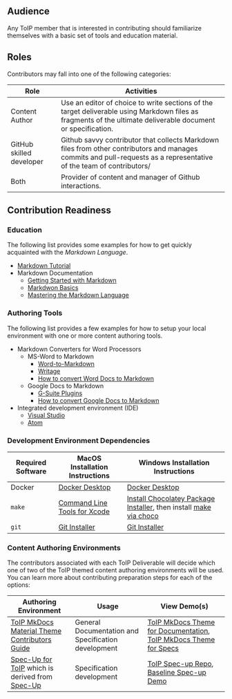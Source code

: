 ## Audience
Any ToIP member that is interested in  contributing should familiarize themselves with a basic set of tools and education material.  

## Roles
Contributors may fall into one of the following categories:

| Role | Activities |
| --- | --- |
| Content Author | Use an editor of choice to write sections of the target deliverable using Markdown files as fragments of the ultimate deliverable document or specification. |
| GitHub skilled developer | Github savvy contributor that collects Markdown files from other contributors and manages commits and pull-requests as a representative of the team of  contributors/ |
| Both | Provider of content and manager of Github interactions. |

## Contribution Readiness

### Education
The following list provides some examples for how to get quickly acquainted with the  *Markdown Language*.

* [Markdown Tutorial](https://www.markdowntutorial.com/)
* Markdown Documentation
    * [Getting Started with Markdown](https://www.markdownguide.org/getting-started/)
    * [Markdwon Basics](https://www.markdownguide.org/basic-syntax/)
    * [Mastering the Markdown Language](https://guides.github.com/features/mastering-markdown/)

### Authoring Tools
The following list provides a few examples for how to setup your local environment with one or more content authoring tools.

* Markdown Converters for Word Processors
    * MS-Word to Markdown
        * [Word-to-Markdown](https://word2md.com/)
        * [Writage](https://www.writage.com/)
        * [How to convert Word Docs to Markdown](https://medium.com/@ravinduk369/convert-a-ms-word-document-to-markdown-e0e99c41cfab)
    * Google Docs to Markdown
        * [G-Suite Plugins](https://gsuite.google.com/marketplace/app/docs_to_markdown/700168918607)
        * [How to convert Google Docs to Markdown](https://unslush.substack.com/p/how-to-convert-a-google-doc-to-markdown)
* Integrated development environment (IDE)
    * [Visual Studio](https://code.visualstudio.com/)
    * [Atom](https://atom.io)

### Development Environment Dependencies

| Required Software | MacOS Installation Instructions | Windows Installation Instructions |
| --- | --- | --- |
| Docker | [Docker Desktop][1]| [Docker Desktop][1]|
| `make` | [Command Line Tools for Xcode](https://download.developer.apple.com/Developer_Tools/Command_Line_Tools_for_Xcode_12.2/Command_Line_Tools_for_Xcode_12.2.dmg)|[Install Chocolatey Package Installer](https://chocolatey.org/install), then install [make via choco](https://chocolatey.org/packages/make)|
| `git` | [Git Installer][2] | [Git Installer][2]|

  [1]: https://www.docker.com/products/docker-desktop
  [2]: https://git-scm.com/book/en/v2/Getting-Started-Installing-Git

### Content Authoring Environments
The contributors associated with each ToIP Deliverable will decide which one of two of the ToIP themed content authoring environments will be used. You can learn more about contributing preparation steps for each of the options:

| Authoring Environment | Usage | View Demo(s) |
| --- | --- | --- |
| [ToIP MkDocs Material Theme Contributors Guide](https://github.com/trustoverip/mkdocs-material/blob/main/DEV_README.md#contributors-guide) | General Documentation and Specification development | [ToIP MkDocs Theme for Documentation](https://trustoverip.github.io/deliverables/), [ToIP MkDocs Theme for Specs](https://squidfunk.github.io/toip-demo-spec/) |
| [Spec-Up for ToIP](https://github.com/trustoverip/spec-up) which is derived from [Spec-Up](https://github.com/decentralized-identity/spec-up) | Specification development | [ToIP Spec-up Repo](https://trustoverip.github.io/spec-up), [Baseline Spec-up Demo](https://identity.foundation/spec-up/)|
